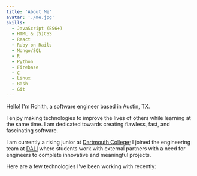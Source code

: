 ```yaml
---
title: 'About Me'
avatar: './me.jpg'
skills:
  - JavaScript (ES6+)
  - HTML & (S)CSS
  - React
  - Ruby on Rails
  - Mongo/SQL
  - R
  - Python
  - Firebase
  - C
  - Linux
  - Bash
  - Git
---
```


Hello! I'm Rohith, a software engineer based in Austin, TX.

I enjoy making technologies to improve the lives of others while learning at the same time. I am dedicated towards creating flawless, fast, and fascinating software.

I am currently a rising junior at [Dartmouth College](https://darthub.dartmouth.edu//); I joined the engineering team at [DALI](http://dali.dartmouth.edu/) where students work with external partners with a need for engineers to complete innovative and meaningful projects.

Here are a few technologies I've been working with recently:
